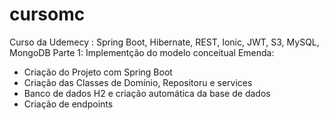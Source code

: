 # cursomc
Curso da Udemecy : Spring Boot, Hibernate, REST, Ionic, JWT, S3, MySQL, MongoDB
Parte 1: Implementção do modelo conceitual
Emenda: 
 - Criação do Projeto com Spring Boot
 - Criação das Classes de Domínio, Repositoru e services
 - Banco de dados H2 e criação automática da base de dados
 - Criação de endpoints
